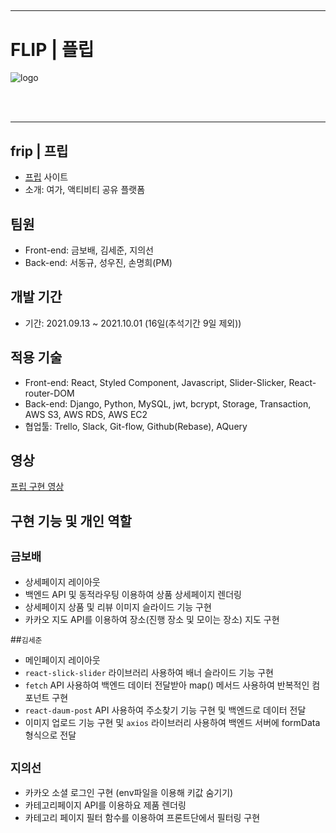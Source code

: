 ##

---

# FLIP | 플립

<img src='https://github.com/wecode-bootcamp-korea/24-2nd-FLIP-backend/blob/main/flip_log.png?raw=true' alt='logo'>

<br><br>

---

## frip | 프립

- [프립](https://www.frip.co.kr/) 사이트
- 소개: 여가, 액티비티 공유 플랫폼



## 팀원

- Front-end: 금보배, 김세준, 지의선
- Back-end: 서동규, 성우진, 손명희(PM)



## 개발 기간

- 기간: 2021.09.13 ~ 2021.10.01 (16일(추석기간 9일 제외))



## 적용 기술

- Front-end: React, Styled Component, Javascript, Slider-Slicker, React-router-DOM
- Back-end: Django, Python, MySQL, jwt, bcrypt, Storage, Transaction, AWS S3, AWS RDS, AWS EC2
- 협업툴: Trello, Slack, Git-flow, Github(Rebase), AQuery



## 영상

[프립 구현 영상](https://youtu.be/INw3JLtYq-o)



## 구현 기능 및 개인 역할


## `금보배`

- 상세페이지 레이아웃
- 백엔드 API 및 동적라우팅 이용하여 상품 상세페이지 렌더링
- 상세페이지 상품 및 리뷰 이미지 슬라이드 기능 구현
- 카카오 지도 API를 이용하여 장소(진행 장소 및 모이는 장소) 지도 구현

##`김세준`
- 메인페이지 레이아웃
- `react-slick-slider` 라이브러리 사용하여 배너 슬라이드 기능 구현
- `fetch` API 사용하여 백엔드 데이터 전달받아 map() 메서드 사용하여 반복적인 컴포넌트 구현
- `react-daum-post` API 사용하여 주소찾기 기능 구현 및 백엔드로 데이터 전달
- 이미지 업로드 기능 구현 및 `axios` 라이브러리 사용하여 백엔드 서버에 formData 형식으로 전달

## `지의선`
- 카카오 소셜 로그인 구현 (env파일을 이용해 키값 숨기기)
- 카테고리페이지 API를 이용하요 제품 렌더링
- 카테고리 페이지 필터 함수를 이용하여 프론트단에서 필터링 구현
